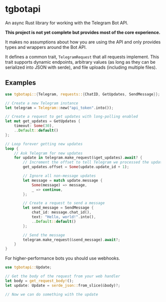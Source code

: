 # tgbotapi

An async Rust library for working with the Telegram Bot API.

**This project is not yet complete but provides most of the core experience.**

It makes no assumptions about how you are using the API and only provides types and wrappers around the Bot API.

It defines a common trait, `TelegramRequest` that all requests implement. This trait supports dynamic endpoints, arbitrary values (as long as they can be serialized into JSON with serde), and file uploads (including multiple files).

## Examples

```rust
use tgbotapi::{Telegram, requests::{ChatID, GetUpdates, SendMessage}};

// Create a new Telegram instance
let telegram = Telegram::new("api_token".into());

// Create a request to get updates with long-polling enabled
let mut get_updates = GetUpdates {
    timeout: Some(30),
    ..Default::default()
};

// Loop forever getting new updates
loop {
    // Ask Telegram for new updates
    for update in telegram.make_request(&get_updates).await? {
        // Increment the offset to tell Telegram we processed the update
        get_updates.offset = Some(update.update_id + 1);

        // Ignore all non-message updates
        let message = match update.message {
            Some(message) => message,
            _ => continue,
        };

        // Create a request to send a message
        let send_message = SendMessage {
            chat_id: message.chat_id(),
            text: "Hello, world!".into(),
            ..Default::default()
        };

        // Send the message
        telegram.make_request(&send_message).await?;
    }
}
```

For higher-performance bots you should use webhooks.

```rust
use tgbotapi::Update;

// Get the body of the request from your web handler
let body = get_request_body!();
let update: Update = serde_json::from_slice(&body)?;

// Now we can do something with the update
```
